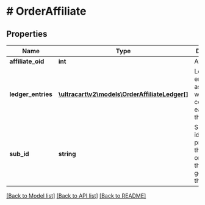 # # OrderAffiliate

## Properties

Name | Type | Description | Notes
------------ | ------------- | ------------- | -------------
**affiliate_oid** | **int** | Affiliate ID | [optional]
**ledger_entries** | [**\ultracart\v2\models\OrderAffiliateLedger[]**](OrderAffiliateLedger.md) | Ledger entries associated with all the commissions earned on this order | [optional]
**sub_id** | **string** | Sub identifier provided by the affiliate on the click that generated this order | [optional]

[[Back to Model list]](../../README.md#models) [[Back to API list]](../../README.md#endpoints) [[Back to README]](../../README.md)
